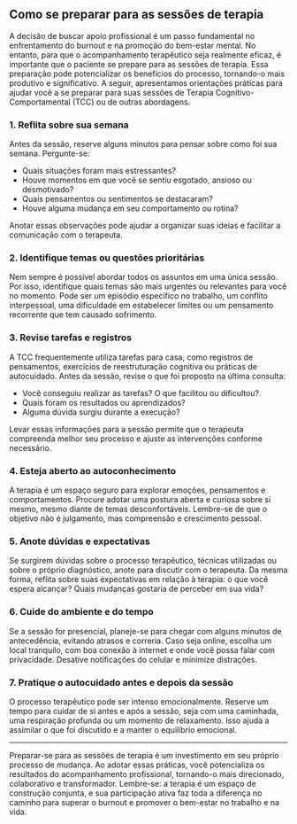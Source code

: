 
## Como se preparar para as sessões de terapia

A decisão de buscar apoio profissional é um passo fundamental no enfrentamento do burnout e na promoção do bem-estar mental. No entanto, para que o acompanhamento terapêutico seja realmente eficaz, é importante que o paciente se prepare para as sessões de terapia. Essa preparação pode potencializar os benefícios do processo, tornando-o mais produtivo e significativo. A seguir, apresentamos orientações práticas para ajudar você a se preparar para suas sessões de Terapia Cognitivo-Comportamental (TCC) ou de outras abordagens.

### 1. Reflita sobre sua semana

Antes da sessão, reserve alguns minutos para pensar sobre como foi sua semana. Pergunte-se:

- Quais situações foram mais estressantes?
- Houve momentos em que você se sentiu esgotado, ansioso ou desmotivado?
- Quais pensamentos ou sentimentos se destacaram?
- Houve alguma mudança em seu comportamento ou rotina?

Anotar essas observações pode ajudar a organizar suas ideias e facilitar a comunicação com o terapeuta.

### 2. Identifique temas ou questões prioritárias

Nem sempre é possível abordar todos os assuntos em uma única sessão. Por isso, identifique quais temas são mais urgentes ou relevantes para você no momento. Pode ser um episódio específico no trabalho, um conflito interpessoal, uma dificuldade em estabelecer limites ou um pensamento recorrente que tem causado sofrimento.

### 3. Revise tarefas e registros

A TCC frequentemente utiliza tarefas para casa, como registros de pensamentos, exercícios de reestruturação cognitiva ou práticas de autocuidado. Antes da sessão, revise o que foi proposto na última consulta:

- Você conseguiu realizar as tarefas? O que facilitou ou dificultou?
- Quais foram os resultados ou aprendizados?
- Alguma dúvida surgiu durante a execução?

Levar essas informações para a sessão permite que o terapeuta compreenda melhor seu processo e ajuste as intervenções conforme necessário.

### 4. Esteja aberto ao autoconhecimento

A terapia é um espaço seguro para explorar emoções, pensamentos e comportamentos. Procure adotar uma postura aberta e curiosa sobre si mesmo, mesmo diante de temas desconfortáveis. Lembre-se de que o objetivo não é julgamento, mas compreensão e crescimento pessoal.

### 5. Anote dúvidas e expectativas

Se surgirem dúvidas sobre o processo terapêutico, técnicas utilizadas ou sobre o próprio diagnóstico, anote para discutir com o terapeuta. Da mesma forma, reflita sobre suas expectativas em relação à terapia: o que você espera alcançar? Quais mudanças gostaria de perceber em sua vida?

### 6. Cuide do ambiente e do tempo

Se a sessão for presencial, planeje-se para chegar com alguns minutos de antecedência, evitando atrasos e correria. Caso seja online, escolha um local tranquilo, com boa conexão à internet e onde você possa falar com privacidade. Desative notificações do celular e minimize distrações.

### 7. Pratique o autocuidado antes e depois da sessão

O processo terapêutico pode ser intenso emocionalmente. Reserve um tempo para cuidar de si antes e após a sessão, seja com uma caminhada, uma respiração profunda ou um momento de relaxamento. Isso ajuda a assimilar o que foi discutido e a manter o equilíbrio emocional.

---

Preparar-se para as sessões de terapia é um investimento em seu próprio processo de mudança. Ao adotar essas práticas, você potencializa os resultados do acompanhamento profissional, tornando-o mais direcionado, colaborativo e transformador. Lembre-se: a terapia é um espaço de construção conjunta, e sua participação ativa faz toda a diferença no caminho para superar o burnout e promover o bem-estar no trabalho e na vida.
```